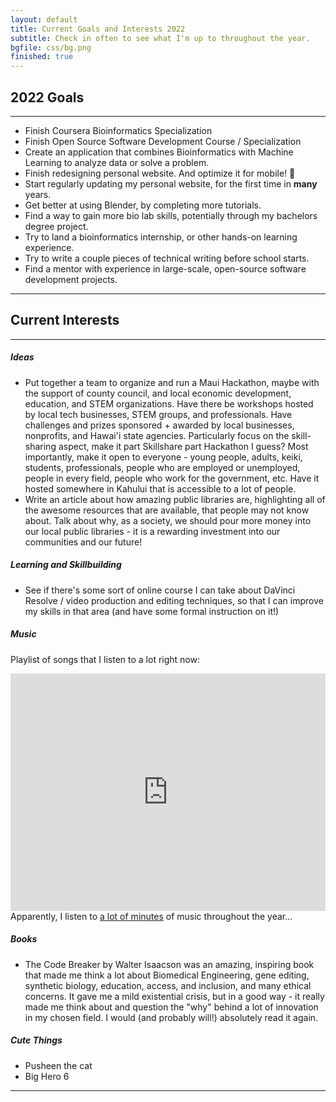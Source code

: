 ```yaml
---
layout: default
title: Current Goals and Interests 2022
subtitle: Check in often to see what I'm up to throughout the year.
bgfile: css/bg.png
finished: true
---
```

## 2022 Goals
---
  - Finish Coursera Bioinformatics Specialization
  - Finish Open Source Software Development Course / Specialization
  - Create an application that combines Bioinformatics with Machine Learning to analyze data or solve a problem.
  - Finish redesigning personal website. And optimize it for mobile! :grimacing:
  - Start regularly updating my personal website, for the first time in **many** years.
  - Get better at using Blender, by completing more tutorials.
  - Find a way to gain more bio lab skills, potentially through my bachelors degree project.
  - Try to land a bioinformatics internship, or other hands-on learning experience.
  - Try to write a couple pieces of technical writing before school starts.
  - Find a mentor with experience in large-scale, open-source software development projects.

---
## Current Interests
---
##### Ideas
  - Put together a team to organize and run a Maui Hackathon, maybe with the support of county council, and local economic development, education, and STEM organizations. Have there be workshops hosted by local tech businesses, STEM groups, and professionals. Have challenges and prizes sponsored + awarded by local businesses, nonprofits, and Hawai'i state agencies. Particularly focus on the skill-sharing aspect, make it part Skillshare part Hackathon I guess? Most importantly, make it open to everyone - young people, adults, keiki, students, professionals, people who are employed or unemployed, people in every field, people who work for the government, etc. Have it hosted somewhere in Kahului that is accessible to a lot of people.
  - Write an article about how amazing public libraries are, highlighting all of the awesome resources that are available, that people may not know about. Talk about why, as a society, we should pour more money into our local public libraries - it is a rewarding investment into our communities and our future!

##### Learning and Skillbuilding
  - See if there's some sort of online course I can take about DaVinci Resolve / video production and editing techniques, so that I can improve my skills in that area (and have some formal instruction on it!)

##### Music
Playlist of songs that I listen to a lot right now:
<center>
<iframe src="https://open.spotify.com/embed/playlist/5alQ2NaoDtzk2S4ix8nS4a?utm_source=generator" width="100%" height="380" frameBorder="0" allowfullscreen="" allow="autoplay; clipboard-write; encrypted-media; fullscreen; picture-in-picture"></iframe>
</center>
Apparently, I listen to <a href="css/wrapped2021.png" target="_blank">a lot of minutes</a> of music throughout the year...

##### Books
  - The Code Breaker by Walter Isaacson was an amazing, inspiring book that made me think a lot about Biomedical Engineering, gene editing, synthetic biology, education, access, and inclusion, and many ethical concerns. It gave me a mild existential crisis, but in a good way - it really made me think about and question the "why" behind a lot of innovation in my chosen field. I would (and probably will!) absolutely read it again.

##### Cute Things
  - Pusheen the cat
  - Big Hero 6

---
